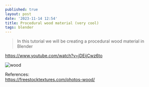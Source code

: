 ```yaml
---
published: true
layout: post
date: '2023-11-14 12:54'
title: Procedural wood material (very cool)
tags: blender 
---
```

> In this tutorial we will be creating a procedural wood material in Blender

<https://www.youtube.com/watch?v=jDEijCwz6to>  

![wood](https://public-files.gumroad.com/gwbwju2fxp6l7stppux8clva6s69)

References:  
<https://freestocktextures.com/photos-wood/>
